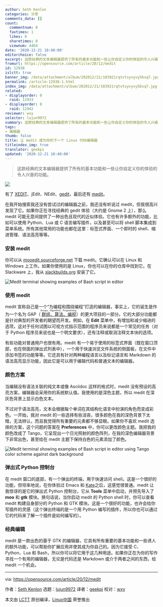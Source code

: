 ```yaml
---
author: Seth Kenlon
categories: 分享
comments_data: []
count:
  commentnum: 0
  favtimes: 1
  likes: 0
  sharetimes: 0
  viewnum: 4464
date: '2020-12-21 10:40:00'
editorchoice: false
excerpt: 这款经典的文本编辑器提供了所有的基本功能和一些让你自定义你的体验的令人兴奋的功能。
fromurl: https://opensource.com/article/20/12/medit
id: 12938
islctt: true
banner_img: /data/attachment/album/202012/21/103921rqtvtsyvyvy5bsq7.jpg
permalink: /article-12938-1.html
index_img: /data/attachment/album/202012/21/103921rqtvtsyvyvy5bsq7.jpg.thumb.jpg
related:
- displayorder: 0
  raid: 12933
- displayorder: 0
  raid: 12942
reviewer: wxy
selector: lujun9972
summary: 这款经典的文本编辑器提供了所有的基本功能和一些让你自定义你的体验的令人兴奋的功能。
tags:
- 编辑器
thumb: false
title: 让 medit 成为你的下一个 Linux 代码编辑器
titleindex_img: true
translator: geekpi
updated: '2020-12-21 10:40:00'
---
```



> 
> 这款经典的文本编辑器提供了所有的基本功能和一些让你自定义你的体验的令人兴奋的功能。
> 
> 
> 


![](/data/attachment/album/202012/21/103921rqtvtsyvyvy5bsq7.jpg)


有了 [XEDIT](/article-12930-1.html)、jEdit、NEdit、[gedit](/article-12933-1.html)，最后还有 [medit](http://mooedit.sourceforge.net/)。


在我开始搜索我还没有尝试过的编辑器之前，我还没有听说过 medit，但我很高兴发现了它。如果你正在寻找经典的 gedit 体验（大约是 Gnome 2 上），那么 medit 可能无意间提供了一种出色且现代的近似体验。它也有许多额外的功能，比如可以使用 Python、Lua 或 C 语言编写插件，以及甚至可以将 shell 脚本集成到菜单系统。所有其他常用的功能也都在这里：标签式界面、一个即时的 shell、缩进管理、语法高亮等等。


### 安装 medit


你可以从 [mooedit.sourceforge.net](https://sourceforge.net/projects/mooedit/files/medit/) 下载 medit。它确认可以在 Linux 和 Windows 上工作。如果你使用的是 Linux，你也可以在你的仓库中找到它。在 Slackware 上，我从 [slackbuilds.org](https://slackbuilds.org/repository/14.2/development/medit) 安装了它。


![Medit terminal showing examples of Bash script in editor](/data/attachment/album/202012/21/104035h90bo3ht8qabf3zb.png "Medit terminal showing examples of Bash script in editor")


### 使用 medit


medit 宣称自己是一个“为编程和围绕编程”打造的编辑器，事实上，它的诞生是作为一个名为 GAP（<ruby> <a href="https://www.gap-system.org/">  群组、算法、编程 </a> <rt>  Groups、Algorithms、Programming </rt></ruby>）的更大项目的一部分。它的大部分功能都是针对典型的开发者的期望而开发。例如，在 **Edit** 菜单中，有增加和减少缩进的选项，这对于任何试图以可视方式指示范围的程序员来说都是一个常见的任务（对于 Python 程序员来说也是一个明文要求），还有注释或取消注释文本块的选项。


有些功能对普通用户也很有用。medit 有一个易于使用的标签式界面（既在窗口顶部，也在侧面的弹出式列表中），一个用于快速浏览文件系统的侧面板，在文件中添加书签的功能等等。它还具有针对两种编程语言以及标记语言和 Markdown 的语法高亮显示功能，因此它是可以用于编辑代码和普通文本的编辑器。


### 颜色方案


当编辑没有语法关联的纯文本或像 Asciidoc 这样的格式时，medit 没有预设的高亮方案，编辑器会采用你的系统默认值。我使用的是深色主题，所以 medit 在深灰色背景上显示白色文本。


不过对于语法高亮，文本会根据每个单词在其结构化语言中扮演的角色而变成彩色。一开始，我对 medit 的一些选择有些沮丧，很多颜色在我的深色背景下太暗，无法辨认，而且我觉得所有重要的元素都不够显眼。如果你不喜欢 medit 选择的方案，这个问题的答案在 **Preferences** 中，你可以更改颜色主题。我把我的颜色改成了 Tango，它呈现出一个日光照射的颜色阵列，在我的深色编辑器背景下非常出色，甚至给在 medit 主题下保持白色的元素添加了颜色。


![Medit terminal showing examples of Bash script in editor using Tango color scheme against dark background](/data/attachment/album/202012/21/104035o8imylf8ydmd8ayi.png "Medit terminal showing examples of Bash script in editor using Tango color scheme against dark background")


### 弹出式 Python 控制台


在 medit 窗口的底部，有一个弹出的终端，用于快速访问 shell。这是一个很好的功能，但坦率地说，在你体验过 Emacs 和 [Kate](https://opensource.com/article/20/12/kate-text-editor)之后，这感觉很普通。medit 让我惊讶的是它的弹出式 Python 控制台，它从 **Tools** 菜单中启动，并预先导入了 **moo** 和 **gtk** 模块。换句话说，当你启动 medit 的 Python shell 时，你可以查看 medit 构建自身部分的 Python 和 GTK 模块。这是一个很好的功能，也许会给你写插件的灵感（这个弹出终端的是一个用 Python 编写的插件，所以你也可以通过它的代码来了解一个插件是如何编写的）。


### 经典编辑


medit 是一款出色的基于 GTK 的编辑器，它具有所有重要的基本功能和一些诱人的额外功能，可以帮助你扩展应用并使其成为你自己的。因为它接受 C、Python、Lua 和 Bash，所以你可以将它用于这几种用途。如果你正在为你的写作寻找一个有用的编辑器，无论是代码还是 Markdown 或介于两者之间的东西，给 medit 一个机会。




---


via: <https://opensource.com/article/20/12/medit>


作者：[Seth Kenlon](https://opensource.com/users/seth) 选题：[lujun9972](https://github.com/lujun9972) 译者：[geekpi](https://github.com/geekpi) 校对：[wxy](https://github.com/wxy)


本文由 [LCTT](https://github.com/LCTT/TranslateProject) 原创编译，[Linux中国](https://linux.cn/) 荣誉推出
